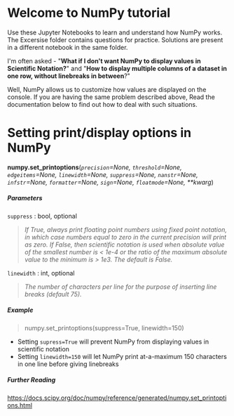 # Welcome to NumPy tutorial

Use these Jupyter Notebooks to learn and understand how NumPy works. 
The Excersise folder contains questions for practice. Solutions are present in a different notebook in the same folder.


I'm often asked - "**What if I don't want NumPy to display values in Scientific Notation?**" and "**How to display multiple columns of a dataset in one row, without linebreaks in between**?"

Well, NumPy allows us to customize how values are displayed on the console. If you are having the same problem described above, Read the documentation below to find out how to deal with such situations.

# Setting print/display options in NumPy


**numpy.set_printoptions**(_`precision`=None, `threshold`=None, `edgeitems`=None, `linewidth`=None, `suppress`=None, `nanstr`=None, `infstr`=None, `formatter`=None, `sign`=None, `floatmode`=None, **kwarg_)



##### Parameters

`suppress` : bool, optional
>_If True, always print floating point numbers using fixed point notation, in which case numbers equal to zero in the current precision will print as zero. If False, then scientific notation is used when absolute value of the smallest number is < 1e-4 or the ratio of the maximum absolute value to the minimum is > 1e3. The default is False._

`linewidth` : int, optional
>_The number of characters per line for the purpose of inserting line breaks (default 75)._



##### Example
> numpy.set_printoptions(suppress=True, linewidth=150)

* Setting `supress=True` will prevent NumPy from displaying values in scientific notation
* Setting `linewidth=150` will let NumPy print at-a-maximum 150 characters in one line before giving linebreaks


##### Further Reading
https://docs.scipy.org/doc/numpy/reference/generated/numpy.set_printoptions.html
